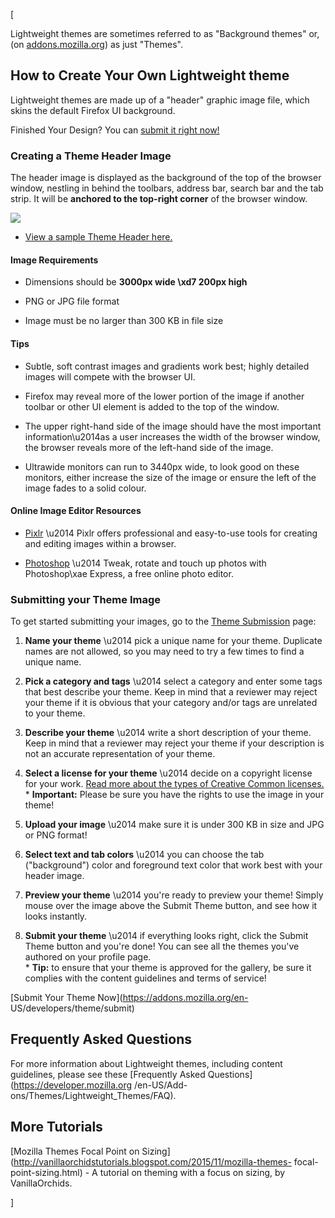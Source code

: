[





Lightweight themes are sometimes referred to as "Background themes" or, (on
[addons.mozilla.org](https://addons.mozilla.org/en-US/firefox/)) as just
"Themes".





## How to Create Your Own Lightweight theme





Lightweight themes are made up of a "header" graphic image file, which skins
the default Firefox UI background.



Finished Your Design? You can [submit it right
now!](https://addons.mozilla.org/developers/theme/submit)



### Creating a Theme Header Image



The header image is displayed as the background of the top of the browser
window, nestling in behind the toolbars, address bar, search bar and the tab
strip. It will be **anchored to the top-right corner** of the browser window.



![](https://mdn.mozillademos.org/files/9929/header-step.jpg)





  * [View a sample Theme Header here.](https://addons.cdn.mozilla.net/static/img/docs/themes/header.jpg)




#### Image Requirements





  * Dimensions should be **3000px wide \xd7 200px high**


  * PNG or JPG file format


  * Image must be no larger than 300 KB in file size




#### Tips





  * Subtle, soft contrast images and gradients work best; highly detailed images will compete with the browser UI.


  * Firefox may reveal more of the lower portion of the image if another toolbar or other UI element is added to the top of the window.


  * The upper right-hand side of the image should have the most important information\u2014as a user increases the width of the browser window, the browser reveals more of the left-hand side of the image.


  * Ultrawide monitors can run to 3440px wide, to look good on these monitors, either increase the size of the image or ensure the left of the image fades to a solid colour.




#### Online Image Editor Resources





  * [Pixlr](http://www.pixlr.com) \u2014 Pixlr offers professional and easy-to-use tools for creating and editing images within a browser.


  * [Photoshop](http://www.photoshop.com/tools?wf=editor) \u2014 Tweak, rotate and touch up photos with Photoshop\xae Express, a free online photo editor.




### Submitting your Theme Image



To get started submitting your images, go to the [Theme
Submission](https://addons.mozilla.org/developers/theme/submit) page:





  1.  **Name your theme** \u2014 pick a unique name for your theme. Duplicate names are not allowed, so you may need to try a few times to find a unique name.


  2.  **Pick a category and tags** \u2014 select a category and enter some tags that best describe your theme. Keep in mind that a reviewer may reject your theme if it is obvious that your category and/or tags are unrelated to your theme.


  3.  **Describe your theme** \u2014 write a short description of your theme. Keep in mind that a reviewer may reject your theme if your description is not an accurate representation of your theme.


  4.  **Select a license for your theme** \u2014 decide on a copyright license for your work. [Read more about the types of Creative Common licenses.](http://creativecommons.org/licenses/) 
    *  **Important:** Please be sure you have the rights to use the image in your theme!




  5.  **Upload your image** \u2014 make sure it is under 300 KB in size and JPG or PNG format!


  6.  **Select text and tab colors** \u2014 you can choose the tab ("background") color and foreground text color that work best with your header image.


  7.  **Preview your theme** \u2014 you're ready to preview your theme! Simply mouse over the image above the Submit Theme button, and see how it looks instantly.


  8.  **Submit your theme** \u2014 if everything looks right, click the Submit Theme button and you're done! You can see all the themes you've authored on your profile page.  
    *  **Tip:** to ensure that your theme is approved for the gallery, be sure it complies with the content guidelines and terms of service!






[Submit Your Theme Now](https://addons.mozilla.org/en-
US/developers/theme/submit)



## Frequently Asked Questions



For more information about Lightweight themes, including content guidelines,
please see these [Frequently Asked Questions](https://developer.mozilla.org
/en-US/Add-ons/Themes/Lightweight_Themes/FAQ).



## More Tutorials



[Mozilla Themes Focal Point on
Sizing](http://vanillaorchidstutorials.blogspot.com/2015/11/mozilla-themes-
focal-point-sizing.html) \- A tutorial on theming with a focus on sizing, by
VanillaOrchids.



]

